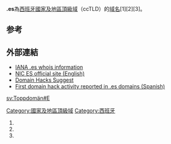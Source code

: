**.es**為[西班牙](../Page/西班牙.md "wikilink")[國家及地區頂級域](../Page/國家及地區頂級域.md "wikilink")（ccTLD）的[域名](../Page/域名.md "wikilink")\[1\]\[2\]\[3\]。

## 参考

## 外部連結

  - [IANA .es whois information](http://www.iana.org/root-whois/es.htm)
  - [NIC ES official site
    (English)](https://www.nic.es/site_ingles/ingles/index.html)
  - [Domain Hacks Suggest](http://xona.com/domainhacks/suggest/aes.htm)
  - [First domain hack activity reported in .es domains
    (Spanish)](https://web.archive.org/web/20060414142353/http://www.lacoctelera.com/jomis/post/2006/01/04/dominios-es-juegos-palabr-es)

[sv:Toppdomän\#E](../Page/sv:Toppdomän#E.md "wikilink")

[Category:國家及地區頂級域](https://zh.wikipedia.org/wiki/Category:國家及地區頂級域 "wikilink")
[Category:西班牙](https://zh.wikipedia.org/wiki/Category:西班牙 "wikilink")

1.
2.
3.